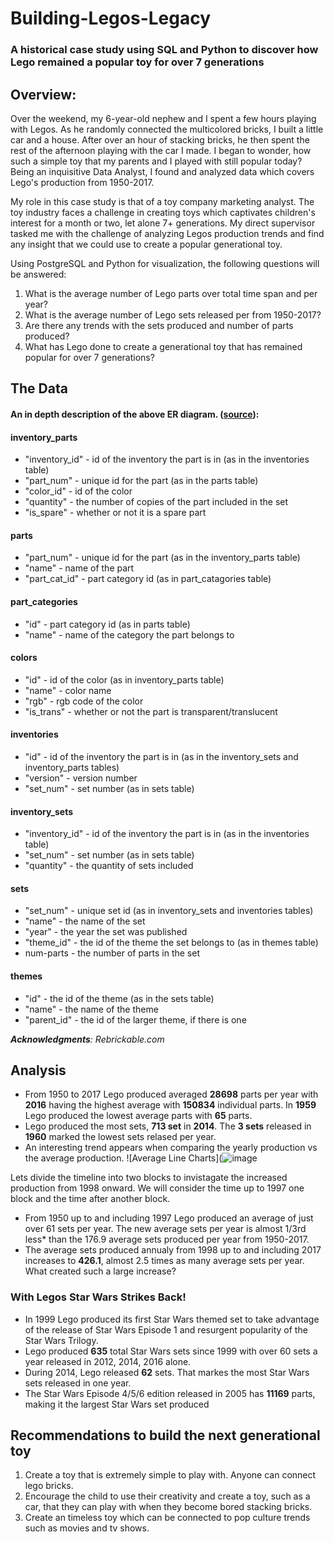 # Building-Legos-Legacy
### A historical case study using SQL and Python to discover how Lego remained a popular toy for over 7 generations

## Overview:
Over the weekend, my 6-year-old nephew and I spent a few hours playing with Legos.  As he randomly connected the multicolored bricks, I built a little car and a house.  After over an hour of stacking bricks, he then spent the rest of the afternoon playing with the car I made.  I began to wonder, how such a simple toy that my parents and I played with still popular today?  Being an inquisitive Data Analyst, I found and analyzed data which covers Lego's production from 1950-2017.

My role in this case study is that of a toy company marketing analyst.  The toy industry faces a challenge in creating toys which captivates children's interest for a month or two, let alone 7+ generations.  My direct supervisor tasked me with the challenge of analyzing Legos production trends and find any insight that we could use to create a popular generational toy.  

Using PostgreSQL and Python for visualization, the following questions will be answered:

1. What is the average number of Lego parts over total time span and per year?
2. What is the average number of Lego sets released per from 1950-2017?
3. Are there any trends with the sets produced and number of parts produced?
4. What has Lego done to create a generational toy that has remained popular for over 7 generations?

## The Data
#### An in depth description of the above ER diagram. ([source](https://rebrickable.com/downloads)):

#### inventory_parts
- "inventory_id" - id of the inventory the part is in (as in the inventories table)
- "part_num" - unique id for the part (as in the parts table)
- "color_id" - id of the color
- "quantity" - the number of copies of the part included in the set
- "is_spare" - whether or not it is a spare part

#### parts
- "part_num" - unique id for the part (as in the inventory_parts table)
- "name" - name of the part
- "part_cat_id" - part category id (as in part_catagories table)

#### part_categories
- "id" - part category id (as in parts table)
- "name" - name of the category the part belongs to

#### colors
- "id" - id of the color (as in inventory_parts table)
- "name" - color name
- "rgb" - rgb code of the color
- "is_trans" - whether or not the part is transparent/translucent

#### inventories
- "id" - id of the inventory the part is in (as in the inventory_sets and inventory_parts tables)
- "version" - version number
- "set_num" - set number (as in sets table)

#### inventory_sets
- "inventory_id" - id of the inventory the part is in (as in the inventories table)
- "set_num" - set number (as in sets table)
- "quantity" - the quantity of sets included

#### sets
- "set_num" - unique set id (as in inventory_sets and inventories tables)
- "name" - the name of the set
- "year" - the year the set was published
- "theme_id" - the id of the theme the set belongs to (as in themes table)
- num-parts - the number of parts in the set

#### themes
- "id" - the id of the theme (as in the sets table)
- "name" - the name of the theme
- "parent_id" - the id of the larger theme, if there is one


***Acknowledgments**: Rebrickable.com*

## Analysis
- From 1950 to 2017 Lego produced averaged **28698** parts per year with **2016** having the highest average with **150834** individual parts.  In **1959** Lego produced the lowest average parts with **65** parts.
- Lego produced the most sets, **713 set** in **2014**.  The **3 sets** released in **1960** marked the lowest sets relased per year.
- An interesting trend appears when comparing the yearly production vs the average production.
![Average Line Charts](![image](https://github.com/bhammy27/Building_Legos_Legacy/assets/154477061/f7bc805f-2079-4154-841b-639e07426838)


Lets divide the timeline into two blocks to invistagate the increased production from 1998 onward.  We will consider the time up to 1997 one block and the time after another block.
- From 1950 up to and including 1997 Lego produced an average of just over 61 sets per year. The new average sets per year is almost 1/3rd less* than the 176.9 average sets produced per year from 1950-2017.
- The average sets produced annualy from 1998 up to and including 2017 increases to **426.1**, almost 2.5 times as many average sets per year.  What created such a large increase?

### With Legos Star Wars Strikes Back!
- In 1999 Lego produced its first Star Wars themed set to take advantage of the release of Star Wars Episode 1 and resurgent popularity of the Star Wars Trilogy.
- Lego produced **635** total Star Wars sets since 1999 with over 60 sets a year released in 2012, 2014, 2016 alone. 
- During 2014, Lego released **62** sets.  That markes the most Star Wars sets released in one year.  
- The Star Wars Episode 4/5/6 edition released in 2005 has **11169** parts, making it the largest Star Wars set produced

## Recommendations to build the next generational toy
1. Create a toy that is extremely simple to play with.  Anyone can connect lego bricks.
2. Encourage the child to use their creativity and create a toy, such as a car, that they can play with when they become bored stacking bricks.
3. Create an timeless toy which can be connected to pop culture trends such as movies and tv shows.  
